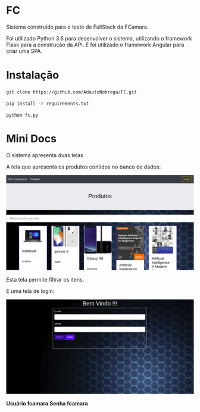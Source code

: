 # FC

Sistema construído para o teste de FullStack da FCamara.

Foi utilizado Python 3.6 para desenvolver o sistema, utilizando o framework Flask para a construção da API. E foi utilizado o framework Angular para criar uma SPA.

# Instalação
``
git clone https://github.com/AdautoNobrega/FC.git
``

``
pip install -r requirements.txt
``

``
python fc.py
``

# Mini Docs

O sistema apresenta duas telas

A tela que apresenta os produtos contidos no banco de dados:

![Alt text](https://github.com/AdautoNobrega/FC/blob/master/docs/images/produtos.png?raw=true "Tela Produtos")

Esta tela permite filtrar os itens.

E uma tela de login:

![Alt text](https://github.com/AdautoNobrega/FC/blob/master/docs/images/login.png "Tela Login")


**Usuário fcamara**
**Senha fcamara**
